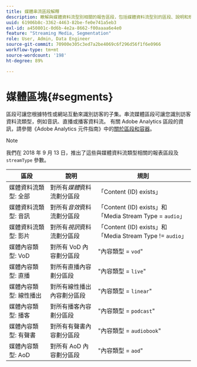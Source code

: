 ```yaml
---
title: 媒體串流區段解釋
description: 瞭解與媒體資料流型別相關的報告區段，包括媒體資料流型別的區段、說明和規則。
uuid: 61906b8c-3362-4463-82be-fe0e741a5eb3
exl-id: a450801c-0d6b-4e2a-8662-f00aaaa6e4e0
feature: "Streaming Media, Segmentation"
role: User, Admin, Data Engineer
source-git-commit: 70900e305c3ed7a2be4069c6f296d56f1f6e0966
workflow-type: tm+mt
source-wordcount: '198'
ht-degree: 89%

---
```


# 媒體區塊{#segments}

區段可讓您根據特性或網站互動來識別訪客的子集。串流媒體區段可讓您識別訪客資料流類型，例如音訊、直播或播客資料流。 有關 Adobe Analytics 區段的資訊，請參閱《Adobe Analytics 元件指南》中的[關於區段和容器](https://experienceleague.adobe.com/docs/analytics/components/segmentation/seg-overview.html?lang=zh-Hant)。

>[!NOTE]
>
>我們在 2018 年 9 月 13 日，推出了這些與媒體資料流類型相關的報表區段及 `streamType` 參數。

| 區段 | 說明 | 規則 |
|---|---|---|
| 媒體資料流類型: 全部 | 對所有&#x200B;*媒體*&#x200B;資料流劃分區段 | 「Content (ID) exists」 |
| 媒體資料流類型: 音訊 | 對所有&#x200B;*音效*&#x200B;資料流劃分區段 | 「Content (ID) exists」和「Media Stream Type = `audio`」 |
| 媒體資料流類型: 影片 | 對所有&#x200B;*視訊*&#x200B;資料流劃分區段 | 「Content (ID) exists」和「Media Stream Type != `audio`」 |
| 媒體內容類型: VoD | 對所有 VoD 內容劃分區段 | &quot;內容類型 = `vod`&quot; |
| 媒體內容類型: 直播 | 對所有直播內容劃分區段 | &quot;內容類型 = `live`&quot; |
| 媒體內容類型: 線性播出 | 對所有線性播出內容劃分區段 | &quot;內容類型 = `linear`&quot; |
| 媒體內容類型: 播客 | 對所有播客內容劃分區段 | &quot;內容類型 = `podcast`&quot; |
| 媒體內容類型: 有聲書 | 對所有有聲書內容劃分區段 | &quot;內容類型 = `audiobook`&quot; |
| 媒體內容類型: AoD | 對所有 AoD 內容劃分區段 | &quot;內容類型 = `aod`&quot; |
